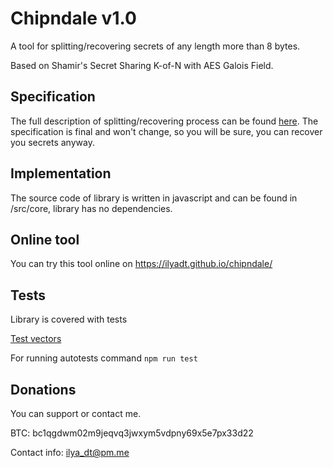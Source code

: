 # Chipndale v1.0

A tool for splitting/recovering secrets of any length more than 8 bytes.

Based on Shamir's Secret Sharing K-of-N with AES Galois Field.

## Specification

The full description of splitting/recovering process can be found [here](./SPEC.md).
The specification is final and won't change, so you will be sure, you can recover you secrets anyway.

## Implementation

The source code of library is written in javascript and can be found in /src/core, library has no dependencies.

## Online tool

You can try this tool online on https://ilyadt.github.io/chipndale/

## Tests

Library is covered with tests

[Test vectors](./src/core/test_vectors.json)

For running autotests command `npm run test`

## Donations

You can support or contact me. 

BTC: bc1qgdwm02m9jeqvq3jwxym5vdpny69x5e7px33d22

Contact info: ilya_dt@pm.me


